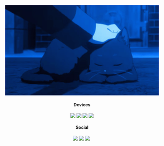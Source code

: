 <div align="center">
  <img src="Kitty.gif" alt="Kitty" width="600"/>
</div>

<h4 align=center>Devices</h4>
<p align=center>
<a href="https://www.mi.com/global/product/redmi-note-13-pro/"><img src="https://img.shields.io/badge/Redmi%20Note%2013%20Pro-ff6700?style=flat-square&logo=xiaomi&logoColor=FFFFFF"></a>
<a href="https://www.mi.com/ru/miui"><img src="https://img.shields.io/badge/MIUI-fccf03?style=flat-square&logo=Android&logoColor=ffffff"></a>
<a href="https://ru.m.wikipedia.org/wiki/Redmi_9C"><img src="https://img.shields.io/badge/Redmi%209C%20NFC-ff6700?style=flat-square&logo=xiaomi&logoColor=FFFFFF"></a>
<a href="https://github.com/LineageOS"><img src="https://img.shields.io/badge/LineageOS-fccf03?style=flat-square&logo=lineageos&logoColor=ffffff"></a>

<h4 align=center>Social</h4>
<p align=center>
<a href="https://t.me/Itz_Tensh1"><img src="https://img.shields.io/badge/Telegram-2CA5E0?style=flat-square&logo=telegram&logoColor=ffffff"></a>
<a href="mailto:yaitztensh1@gmail.com?subject=Тема письма&body=Текст сообщения"><img src="https://img.shields.io/badge/Gmail-D14836?style=flat-square&logo=gmail&logoColor=ffffff"></a>
<a href="http:/san0m.github.io/"><img src="https://img.shields.io/badge/Website-000000?style=flat-square&logo=About.me&logoColor=white"></a>
<a href="link"><img scr="link"></a>
